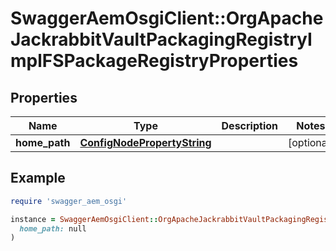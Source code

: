 # SwaggerAemOsgiClient::OrgApacheJackrabbitVaultPackagingRegistryImplFSPackageRegistryProperties

## Properties

| Name | Type | Description | Notes |
| ---- | ---- | ----------- | ----- |
| **home_path** | [**ConfigNodePropertyString**](ConfigNodePropertyString.md) |  | [optional] |

## Example

```ruby
require 'swagger_aem_osgi'

instance = SwaggerAemOsgiClient::OrgApacheJackrabbitVaultPackagingRegistryImplFSPackageRegistryProperties.new(
  home_path: null
)
```

